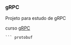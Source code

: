 ### gRPC

Projeto para estudo de gRPC

curso
[gRPC](https://www.udemy.com/course/grpc-java/)

``` Java
``` protobuf